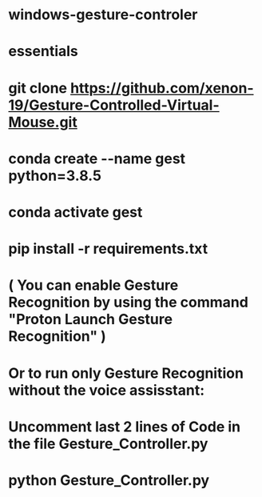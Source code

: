 # windows-gesture-controler


# essentials
# git clone https://github.com/xenon-19/Gesture-Controlled-Virtual-Mouse.git
# conda create --name gest python=3.8.5
# conda activate gest
# pip install -r requirements.txt



# ( You can enable Gesture Recognition by using the command "Proton Launch Gesture Recognition" )

# Or to run only Gesture Recognition without the voice assisstant:

# Uncomment last 2 lines of Code in the file Gesture_Controller.py

# python Gesture_Controller.py
